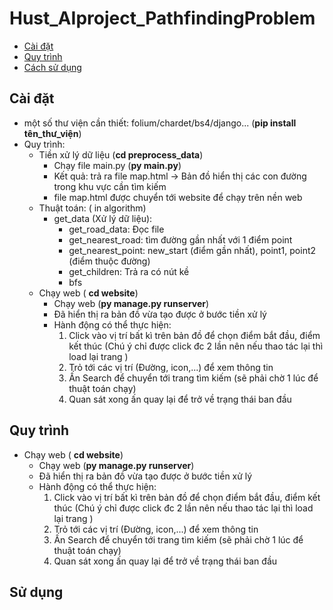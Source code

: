 # Hust_AIproject_PathfindingProblem
- [Cài đặt](#Cài-đặt)
- [Quy trình](#Quy-trình)
- [Cách sử dụng](#Cách-sử-dụng)
## Cài đặt
-  một số thư viện cần thiết: folium/chardet/bs4/django... (**pip install tên_thư_viện**)
- Quy trình:
  - Tiền xử lý dữ liệu (**cd preprocess_data**)
    - Chạy file main.py (**py main.py**)
    - Kết quả: trả ra file map.html -> Bản đồ hiển thị các con đường trong khu vực cần tìm kiếm
    - file map.html được chuyển tới website để chạy trên nền web
  - Thuật toán: ( in algorithm)
    - get_data (Xử lý dữ liệu):
      - get_road_data: Đọc file
      - get_nearest_road: tìm đường gần nhất với 1 điểm point
      - get_nearest_point: new_start (điểm gần nhất), point1, point2 (điểm thuộc đường)
      - get_children: Trả ra có nút kề
      - bfs
  - Chạy web ( **cd website**)
    - Chạy web (**py manage.py runserver**)
    - Đã hiển thị ra bản đồ vừa tạo được ở bước tiền xử lý
    - Hành động có thể thực hiện:
      1. Click vào vị trí bất kì trên bản đồ để chọn điểm bắt đầu, điểm kết thúc (Chú ý chỉ được click đc 2 lần nên nếu thao tác lại thì load lại trang )
      2. Trỏ tới các vị trí (Đường, icon,...) để xem thông tin
      3. Ấn Search để chuyển tới trang tìm kiếm (sẽ phải chờ 1 lúc để thuật toán chạy)
      4. Quan sát xong ấn quay lại để trở về trạng thái ban đầu
## Quy trình
- Chạy web ( **cd website**)
    - Chạy web (**py manage.py runserver**)
    - Đã hiển thị ra bản đồ vừa tạo được ở bước tiền xử lý
    - Hành động có thể thực hiện:
      1. Click vào vị trí bất kì trên bản đồ để chọn điểm bắt đầu, điểm kết thúc (Chú ý chỉ được click đc 2 lần nên nếu thao tác lại thì load lại trang )
      2. Trỏ tới các vị trí (Đường, icon,...) để xem thông tin
      3. Ấn Search để chuyển tới trang tìm kiếm (sẽ phải chờ 1 lúc để thuật toán chạy)
      4. Quan sát xong ấn quay lại để trở về trạng thái ban đầu
## Sử dụng
